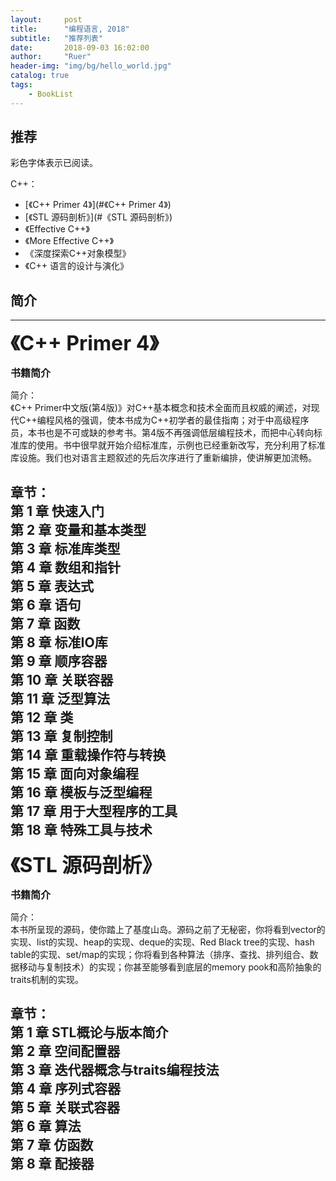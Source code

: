 ```yaml
---
layout:     post
title:      "编程语言, 2018"
subtitle:   "推荐列表"
date:       2018-09-03 16:02:00
author:     "Ruer"
header-img: "img/bg/hello_world.jpg"
catalog: true
tags:
    - BookList
---
```


## 推荐

彩色字体表示已阅读。

C++：

* [《C++ Primer 4》](#《C++ Primer 4》)  
* [《STL 源码剖析》](#《STL 源码剖析》)  
* 《Effective C++》  
* 《More Effective C++》  
* 《深度探索C++对象模型》  
* 《C++ 语言的设计与演化》  

## 简介

---

<span id="《C++ Primer 4》"><font size=6><b>《C++ Primer 4》</b></font></span>

<font size=3><b>书籍简介</b></font>

简介：  
《C++ Primer中文版(第4版)》对C++基本概念和技术全面而且权威的阐述，对现代C++编程风格的强调，使本书成为C++初学者的最佳指南；对于中高级程序员，本书也是不可或缺的参考书。第4版不再强调低层编程技术，而把中心转向标准库的使用。书中很早就开始介绍标准库，示例也已经重新改写，充分利用了标准库设施。我们也对语言主题叙述的先后次序进行了重新编排，使讲解更加流畅。

章节：  
第 1 章 快速入门  
第 2 章 变量和基本类型  
第 3 章 标准库类型  
第 4 章 数组和指针  
第 5 章 表达式  
第 6 章 语句  
第 7 章 函数  
第 8 章 标准IO库  
第 9 章 顺序容器  
第 10 章 关联容器  
第 11 章 泛型算法  
第 12 章 类  
第 13 章 复制控制  
第 14 章 重载操作符与转换  
第 15 章 面向对象编程  
第 16 章 模板与泛型编程  
第 17 章 用于大型程序的工具  
第 18 章 特殊工具与技术  
---

<span id="《STL 源码剖析》"><font size=6><b>《STL 源码剖析》</b></font></span>

<font size=3><b>书籍简介</b></font>

简介：  
本书所呈现的源码，使你踏上了基度山岛。源码之前了无秘密，你将看到vector的实现、list的实现、heap的实现、deque的实现、Red Black tree的实现、hash table的实现、set/map的实现；你将看到各种算法（排序、查找、排列组合、数据移动与复制技术）的实现；你甚至能够看到底层的memory pook和高阶抽象的traits机制的实现。

章节：  
第 1 章 STL概论与版本简介  
第 2 章 空间配置器  
第 3 章 迭代器概念与traits编程技法  
第 4 章 序列式容器  
第 5 章 关联式容器  
第 6 章 算法  
第 7 章 仿函数  
第 8 章 配接器  
---